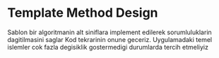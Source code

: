 # Template Method Design
Sablon bir algoritmanin alt siniflara implement edilerek sorumluluklarin dagitilmasini saglar
Kod tekrarinin onune geceriz. Uygulamadaki temel islemler cok fazla degisiklik gostermedigi durumlarda tercih etmeliyiz

